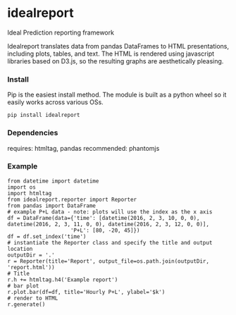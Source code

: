 # idealreport
Ideal Prediction reporting framework

Idealreport translates data from pandas DataFrames to HTML presentations, including plots, tables, and text.  The HTML is rendered using javascript libraries based on D3.js, so the resulting graphs are aesthetically pleasing.

### Install
Pip is the easiest install method.  The module is built as a python wheel so it easily works across various OSs.
```
pip install idealreport
```

### Dependencies
requires: htmltag, pandas 
recommended: phantomjs 

### Example
```
from datetime import datetime
import os
import htmltag
from idealreport.reporter import Reporter
from pandas import DataFrame
# example P+L data - note: plots will use the index as the x axis 
df = DataFrame(data={'time': [datetime(2016, 2, 3, 10, 0, 0), datetime(2016, 2, 3, 11, 0, 0), datetime(2016, 2, 3, 12, 0, 0)],
                    'P+L': [80, -20, 45]})
df = df.set_index('time')
# instantiate the Reporter class and specify the title and output location
outputDir = '.'
r = Reporter(title='Report', output_file=os.path.join(outputDir, 'report.html'))
# Title
r.h += htmltag.h4('Example report')
# bar plot 
r.plot.bar(df=df, title='Hourly P+L', ylabel='$k')
# render to HTML
r.generate()
```
